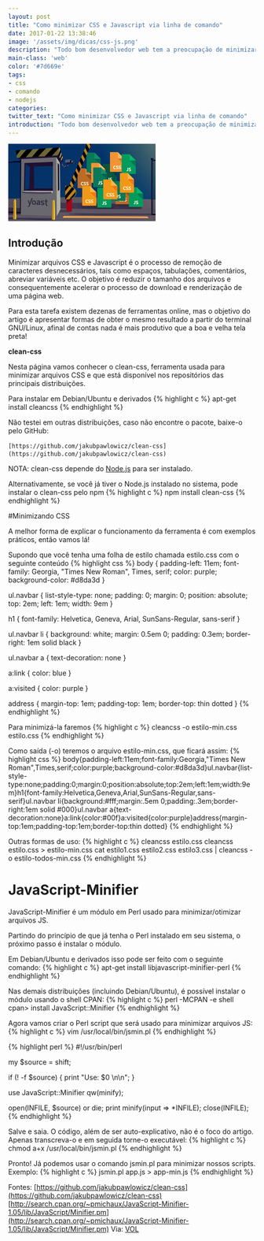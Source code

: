 ```yaml
---
layout: post
title: "Como minimizar CSS e Javascript via linha de comando"
date: 2017-01-22 13:38:46
image: '/assets/img/dicas/css-js.png'
description: "Todo bom desenvolvedor web tem a preocupação de minimizar seus arquivos CSS e Javascript a fim de otimizar a renderização de suas páginas."
main-class: 'web'
color: '#7d669e'
tags:
- css
- comando
- nodejs
categories:
twitter_text: "Como minimizar CSS e Javascript via linha de comando"
introduction: "Todo bom desenvolvedor web tem a preocupação de minimizar seus arquivos CSS e Javascript a fim de otimizar a renderização de suas páginas."
---
```


![CSS JS](/assets/img/dicas/css-js.png)

## Introdução


Minimizar arquivos CSS e Javascript é o processo de remoção de caracteres desnecessários, tais como espaços, tabulações, comentários, abreviar variáveis etc. O objetivo é reduzir o tamanho dos arquivos e consequentemente acelerar o processo de download e renderização de uma página web.

Para esta tarefa existem dezenas de ferramentas online, mas o objetivo do artigo é apresentar formas de obter o mesmo resultado a partir do terminal GNU/Linux, afinal de contas nada é mais produtivo que a boa e velha tela preta!

__clean-css__

Nesta página vamos conhecer o clean-css, ferramenta usada para minimizar arquivos CSS e que está disponível nos repositórios das principais distribuições.

Para instalar em Debian/Ubuntu e derivados
{% highlight c %}
apt-get install cleancss
{% endhighlight %}

Não testei em outras distribuições, caso não encontre o pacote, baixe-o pelo GitHub:

    [https://github.com/jakubpawlowicz/clean-css](https://github.com/jakubpawlowicz/clean-css)


NOTA: clean-css depende do [Node.js](http://nodejs.org/) para ser instalado.

Alternativamente, se você já tiver o Node.js instalado no sistema, pode instalar o clean-css pelo npm
{% highlight c %}
npm install clean-css
{% endhighlight %}

#Minimizando CSS

A melhor forma de explicar o funcionamento da ferramenta é com exemplos práticos, então vamos lá!

Supondo que você tenha uma folha de estilo chamada estilo.css com o seguinte conteúdo
{% highlight css %}
body {
	padding-left: 11em;
	font-family: Georgia, "Times New Roman", Times, serif;
	color: purple;
	background-color: #d8da3d 
}

ul.navbar {
	list-style-type: none;
	padding: 0;
	margin: 0;
	position: absolute;
	top: 2em;
	left: 1em;
	width: 9em 
}

h1 {
	font-family: Helvetica, Geneva, Arial, SunSans-Regular, sans-serif 
}

ul.navbar li {
	background: white;
	margin: 0.5em 0;
	padding: 0.3em;
	border-right: 1em solid black 
}

ul.navbar a {
	text-decoration: none 
}

a:link {
	color: blue 
}

a:visited {
	color: purple 
}

address {
	margin-top: 1em;
	padding-top: 1em;
	border-top: thin dotted 
}
{% endhighlight %}

Para minimizá-la faremos
{% highlight c %}
cleancss -o estilo-min.css estilo.css
{% endhighlight %}

Como saída (-o) teremos o arquivo estilo-min.css, que ficará assim:
{% highlight css %}
body{padding-left:11em;font-family:Georgia,"Times New Roman",Times,serif;color:purple;background-color:#d8da3d}ul.navbar{list-style-type:none;padding:0;margin:0;position:absolute;top:2em;left:1em;width:9em}h1{font-family:Helvetica,Geneva,Arial,SunSans-Regular,sans-serif}ul.navbar li{background:#fff;margin:.5em 0;padding:.3em;border-right:1em solid #000}ul.navbar a{text-decoration:none}a:link{color:#00f}a:visited{color:purple}address{margin-top:1em;padding-top:1em;border-top:thin dotted}
{% endhighlight %}

Outras formas de uso:
{% highlight c %}
cleancss estilo.css
cleancss estilo.css > estilo-min.css
cat estilo1.css estilo2.css estilo3.css | cleancss -o estilo-todos-min.css
{% endhighlight %}

# JavaScript-Minifier


JavaScript-Minifier é um módulo em Perl usado para minimizar/otimizar arquivos JS.

Partindo do princípio de que já tenha o Perl instalado em seu sistema, o próximo passo é instalar o módulo.

Em Debian/Ubuntu e derivados isso pode ser feito com o seguinte comando:
{% highlight c %}
apt-get install libjavascript-minifier-perl
{% endhighlight %}

Nas demais distribuições (incluindo Debian/Ubuntu), é possível instalar o módulo usando o shell CPAN:
{% highlight c %}
perl -MCPAN -e shell
cpan> install JavaScript::Minifier
{% endhighlight %}

Agora vamos criar o Perl script que será usado para minimizar arquivos JS:
{% highlight c %}
vim /usr/local/bin/jsmin.pl
{% endhighlight %}

{% highlight perl %}
#!/usr/bin/perl

my $source = shift;

if (! -f $source) { 
	print "Use: $0 <input-file>\n\n";
}

use JavaScript::Minifier qw(minify);

open(INFILE, $source) or die;
print minify(input => *INFILE);
close(INFILE);
{% endhighlight %}

Salve e saia. O código, além de ser auto-explicativo, não é o foco do artigo. Apenas transcreva-o e em seguida torne-o executável:
{% highlight c %}
chmod a+x /usr/local/bin/jsmin.pl
{% endhighlight %}

Pronto! Já podemos usar o comando jsmin.pl para minimizar nossos scripts. Exemplo:
{% highlight c %}
jsmin.pl app.js > app-min.js
{% endhighlight %}




Fontes: [https://github.com/jakubpawlowicz/clean-css](https://github.com/jakubpawlowicz/clean-css)
[http://search.cpan.org/~pmichaux/JavaScript-Minifier-1.05/lib/JavaScript/Minifier.pm](http://search.cpan.org/~pmichaux/JavaScript-Minifier-1.05/lib/JavaScript/Minifier.pm)
Via: [VOL](https://www.vivaolinux.com.br/artigo/Como-minimizar-CSS-e-Javascript-via-linha-de-comando)
